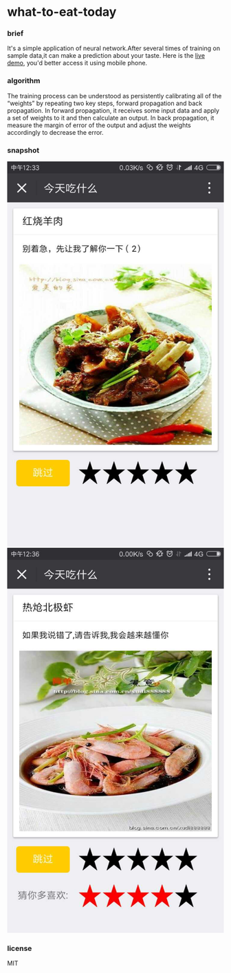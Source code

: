 # what-to-eat-today
### brief
It's a simple application of neural network.After several times of training on sample data,it can make a prediction about your taste. 
Here is the [live demo](http://wtet.site:3000), you'd better access it using mobile phone.

### algorithm
The training process can be understood as persistently calibrating all of the “weights” by repeating two key steps, forward propagation and back propagation.
In forward propagation, it receives some input data and apply a set of weights to it and then
calculate an output.
In back propagation, it measure the margin of error of the output and adjust the weights accordingly to decrease the error.

### snapshot
![training](./snapshot1.jpeg)
![predict](./snapshot2.jpeg)
### license
MIT